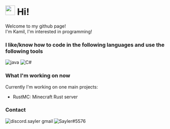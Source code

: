 <h1><img src="https://emojis.slackmojis.com/emojis/images/1531849430/4246/blob-sunglasses.gif?1531849430" width="30"/> Hi! </h1>


<p>Welcome to my github page! </br> I'm Kamil, I'm interested in programming!
<h3>I like/know how to code in the following languages and use the following tools</h3>
<p>
  <img alt="java" src="https://img.shields.io/badge/Java-%23ED8B00.svg?style=flat-square&logo=java&logoColor=white" />
  <img alt="C#" src="https://img.shields.io/badge/-C%23-239120?style=flat-square&logo=C%20sharp&logoColor=white" />
</p>

<h3>What I'm working on now</h3>
Currently I'm working on one main projects:

- RustMC: Minecraft Rust server

<h3>Contact</h3>
<a href="mailto:discord.sayler@gmail.com">
  <img align="left" alt="discord.sayler gmail" src="https://img.shields.io/badge/-discord.sayler@gmail.com-EA4335?style=flat-                      square&logo=Gmail&logoColor=white" />
</a>
<a href="https://discord.com/channels/@me/448834616636211200">
  <img align="left" alt="Sayler#5576" src="img.shields.io/badge/-Sayler5576-355FEA?style=flat-%20square&logo=Discord&logoColor=white" />
</a>

<br/>
